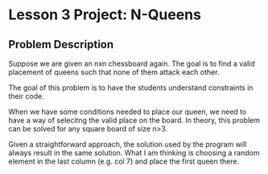 # Lesson 3 Project: N-Queens
## Problem Description
Suppose we are given an nxn chessboard again. The goal is to find a valid placement of
queens such that none of them attack each other. 

The goal of this problem is to have the students understand constraints in 
their code. 

When we have some conditions needed to place our queen, we need to have a way of 
selecitng the valid place on the board.
In theory, this problem can be solved for any square board of size n>3.

Given a straightforward approach, the solution used by the program will always result
in the same solution. What I am thinking is choosing a random element in the last column
(e.g. col 7) and place the first queen there.
